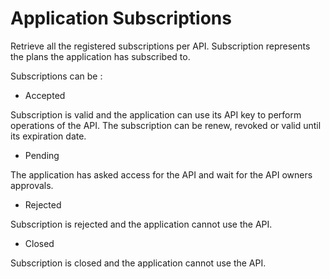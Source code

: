 # Application Subscriptions

Retrieve all the registered subscriptions per API. Subscription represents the plans the application has subscribed to.

Subscriptions can be :

- Accepted

Subscription is valid and the application can use its API key to perform operations of the API.
The subscription can be renew, revoked or valid until its expiration date.

- Pending

The application has asked access for the API and wait for the API owners approvals.

- Rejected

Subscription is rejected and the application cannot use the API.

- Closed

Subscription is closed and the application cannot use the API.
